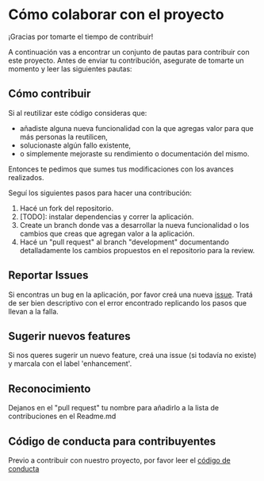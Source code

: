 # Cómo colaborar con el proyecto

¡Gracias por tomarte el tiempo de contribuir!

A continuación vas a encontrar un conjunto de pautas para contribuir con este proyecto. Antes de enviar tu contribución, asegurate de tomarte un momento y leer las siguientes pautas: 

## Cómo contribuir

Si al reutilizar este código consideras que:

- añadiste alguna nueva funcionalidad con la que agregas valor para que más personas la reutilicen,
- solucionaste algún fallo existente,
- o simplemente mejoraste su rendimiento o documentación del mismo.

Entonces te pedimos que sumes tus modificaciones con los avances realizados.

Seguí los siguientes pasos para hacer una contribución:

1. Hacé un fork del repositorio.
2. [TODO]: instalar dependencias y correr la aplicación.
3. Create un branch donde vas a desarrollar la nueva funcionalidad o los cambios que creas que agregan valor a la aplicación.
4. Hacé un "pull request" al branch "development" documentando detalladamente los cambios propuestos en el repositorio para la review.


## Reportar Issues

Si encontras un bug en la aplicación, por favor creá una nueva [issue](https://github.com/PracticaDS/s1-2020-tp-grupo2/issues/new). Tratá de ser bien descriptivo con el error encontrado replicando los pasos que llevan a la falla.

## Sugerir nuevos features

Si nos queres sugerir un nuevo feature, creá una issue (si todavía no existe) y marcala con el label 'enhancement'. 


## Reconocimiento
Dejanos en el "pull request" tu nombre para añadirlo a la lista de contribuciones en el Readme.md


## Código de conducta para contribuyentes

Previo a contribuir con nuestro proyecto, por favor leer el [código de conducta](https://github.com/PracticaDS/s1-2020-tp-grupo2/blob/development/CODIGO-DE-CONDUCTA.md)
